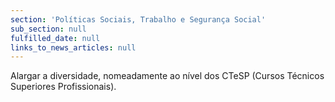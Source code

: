 ```yaml
---
section: 'Políticas Sociais, Trabalho e Segurança Social'
sub_section: null
fulfilled_date: null
links_to_news_articles: null
---
```


Alargar a diversidade, nomeadamente ao nível dos CTeSP (Cursos Técnicos Superiores Profissionais).